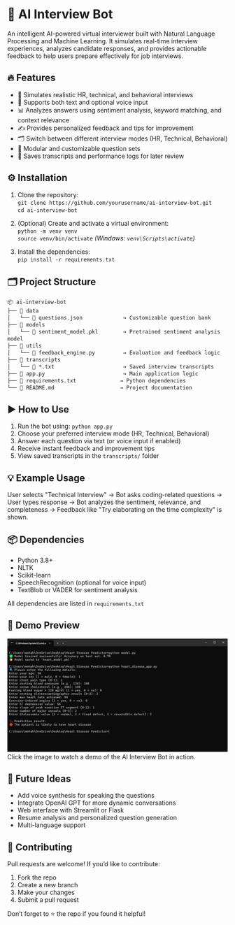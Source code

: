 # 🤖 AI Interview Bot

An intelligent AI-powered virtual interviewer built with Natural Language Processing and Machine Learning. It simulates real-time interview experiences, analyzes candidate responses, and provides actionable feedback to help users prepare effectively for job interviews.

## 🔥 Features

- 🧠 Simulates realistic HR, technical, and behavioral interviews  
- 🎤 Supports both text and optional voice input  
- 📊 Analyzes answers using sentiment analysis, keyword matching, and context relevance  
- ✍️ Provides personalized feedback and tips for improvement  
- 🗂️ Switch between different interview modes (HR, Technical, Behavioral)  
- 🧩 Modular and customizable question sets  
- 💾 Saves transcripts and performance logs for later review  

## ⚙️ Installation

1. Clone the repository:  
   `git clone https://github.com/yourusername/ai-interview-bot.git`  
   `cd ai-interview-bot`  

2. (Optional) Create and activate a virtual environment:  
   `python -m venv venv`  
   `source venv/bin/activate` *(Windows: `venv\Scripts\activate`)*  

3. Install the dependencies:  
   `pip install -r requirements.txt`  

## 🗂 Project Structure

```
📦 ai-interview-bot
├── 📁 data
│   └── 📄 questions.json             → Customizable question bank
├── 📁 models
│   └── 📄 sentiment_model.pkl        → Pretrained sentiment analysis model
├── 📁 utils
│   └── 📄 feedback_engine.py         → Evaluation and feedback logic
├── 📁 transcripts
│   └── 📄 *.txt                      → Saved interview transcripts
├── 📄 app.py                         → Main application logic
├── 📄 requirements.txt              → Python dependencies
└── 📄 README.md                     → Project documentation
```

## ▶️ How to Use

1. Run the bot using: `python app.py`  
2. Choose your preferred interview mode (HR, Technical, Behavioral)  
3. Answer each question via text (or voice input if enabled)  
4. Receive instant feedback and improvement tips  
5. View saved transcripts in the `transcripts/` folder  

## 💡 Example Usage

User selects "Technical Interview" → Bot asks coding-related questions → User types response → Bot analyzes the sentiment, relevance, and completeness → Feedback like "Try elaborating on the time complexity" is shown.  

## 📦 Dependencies

- Python 3.8+  
- NLTK  
- Scikit-learn  
- SpeechRecognition (optional for voice input)  
- TextBlob or VADER for sentiment analysis  

All dependencies are listed in `requirements.txt`  

## 🎥 Demo Preview

[![Watch the video](https://github.com/mohakamitpatel/heart-disease-predictor/blob/main/assets/Screenshot%202025-06-18%20190147.png)](https://www.youtube.com/watch?v=n2kXr99IVzU)
Click the image to watch a demo of the AI Interview Bot in action.

## 🚀 Future Ideas

- Add voice synthesis for speaking the questions  
- Integrate OpenAI GPT for more dynamic conversations  
- Web interface with Streamlit or Flask  
- Resume analysis and personalized question generation  
- Multi-language support  

## 🤝 Contributing

Pull requests are welcome! If you’d like to contribute:  
1. Fork the repo  
2. Create a new branch  
3. Make your changes  
4. Submit a pull request  

Don’t forget to ⭐ the repo if you found it helpful!

